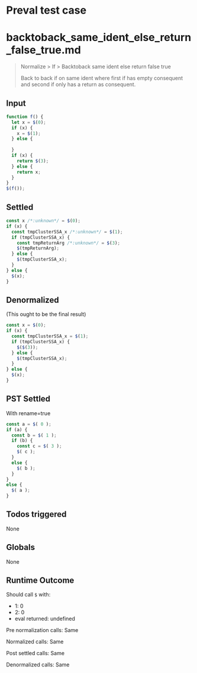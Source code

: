 # Preval test case

# backtoback_same_ident_else_return_false_true.md

> Normalize > If > Backtoback same ident else return false true
>
> Back to back if on same ident where first if has empty consequent and second if only has a return as consequent.

## Input

`````js filename=intro
function f() {
  let x = $(0);
  if (x) {
    x = $(1);
  } else {
  
  }
  if (x) {
    return $(3);
  } else {
    return x;
  }
}
$(f());
`````


## Settled


`````js filename=intro
const x /*:unknown*/ = $(0);
if (x) {
  const tmpClusterSSA_x /*:unknown*/ = $(1);
  if (tmpClusterSSA_x) {
    const tmpReturnArg /*:unknown*/ = $(3);
    $(tmpReturnArg);
  } else {
    $(tmpClusterSSA_x);
  }
} else {
  $(x);
}
`````


## Denormalized
(This ought to be the final result)

`````js filename=intro
const x = $(0);
if (x) {
  const tmpClusterSSA_x = $(1);
  if (tmpClusterSSA_x) {
    $($(3));
  } else {
    $(tmpClusterSSA_x);
  }
} else {
  $(x);
}
`````


## PST Settled
With rename=true

`````js filename=intro
const a = $( 0 );
if (a) {
  const b = $( 1 );
  if (b) {
    const c = $( 3 );
    $( c );
  }
  else {
    $( b );
  }
}
else {
  $( a );
}
`````


## Todos triggered


None


## Globals


None


## Runtime Outcome


Should call `$` with:
 - 1: 0
 - 2: 0
 - eval returned: undefined

Pre normalization calls: Same

Normalized calls: Same

Post settled calls: Same

Denormalized calls: Same
